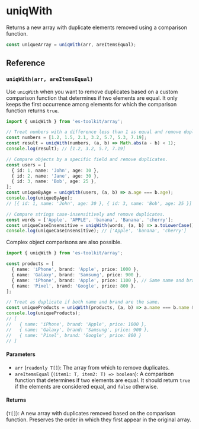 # uniqWith

Returns a new array with duplicate elements removed using a comparison function.

```typescript
const uniqueArray = uniqWith(arr, areItemsEqual);
```

## Reference

### `uniqWith(arr, areItemsEqual)`

Use `uniqWith` when you want to remove duplicates based on a custom comparison function that determines if two elements are equal. It only keeps the first occurrence among elements for which the comparison function returns `true`.

```typescript
import { uniqWith } from 'es-toolkit/array';

// Treat numbers with a difference less than 1 as equal and remove duplicates.
const numbers = [1.2, 1.5, 2.1, 3.2, 5.7, 5.3, 7.19];
const result = uniqWith(numbers, (a, b) => Math.abs(a - b) < 1);
console.log(result); // [1.2, 3.2, 5.7, 7.19]

// Compare objects by a specific field and remove duplicates.
const users = [
  { id: 1, name: 'John', age: 30 },
  { id: 2, name: 'Jane', age: 30 },
  { id: 3, name: 'Bob', age: 25 },
];
const uniqueByAge = uniqWith(users, (a, b) => a.age === b.age);
console.log(uniqueByAge);
// [{ id: 1, name: 'John', age: 30 }, { id: 3, name: 'Bob', age: 25 }]

// Compare strings case-insensitively and remove duplicates.
const words = ['Apple', 'APPLE', 'banana', 'Banana', 'cherry'];
const uniqueCaseInsensitive = uniqWith(words, (a, b) => a.toLowerCase() === b.toLowerCase());
console.log(uniqueCaseInsensitive); // ['Apple', 'banana', 'cherry']
```

Complex object comparisons are also possible.

```typescript
import { uniqWith } from 'es-toolkit/array';

const products = [
  { name: 'iPhone', brand: 'Apple', price: 1000 },
  { name: 'Galaxy', brand: 'Samsung', price: 900 },
  { name: 'iPhone', brand: 'Apple', price: 1100 }, // Same name and brand
  { name: 'Pixel', brand: 'Google', price: 800 },
];

// Treat as duplicate if both name and brand are the same.
const uniqueProducts = uniqWith(products, (a, b) => a.name === b.name && a.brand === b.brand);
console.log(uniqueProducts);
// [
//   { name: 'iPhone', brand: 'Apple', price: 1000 },
//   { name: 'Galaxy', brand: 'Samsung', price: 900 },
//   { name: 'Pixel', brand: 'Google', price: 800 }
// ]
```

#### Parameters

- `arr` (`readonly T[]`): The array from which to remove duplicates.
- `areItemsEqual` (`(item1: T, item2: T) => boolean`): A comparison function that determines if two elements are equal. It should return `true` if the elements are considered equal, and `false` otherwise.

#### Returns

(`T[]`): A new array with duplicates removed based on the comparison function. Preserves the order in which they first appear in the original array.
